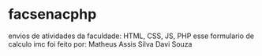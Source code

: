 # facsenacphp
envios de atividades da faculdade: HTML, CSS, JS, PHP
esse formulario de calculo imc foi feito por:
Matheus Assis Silva
Davi Souza
